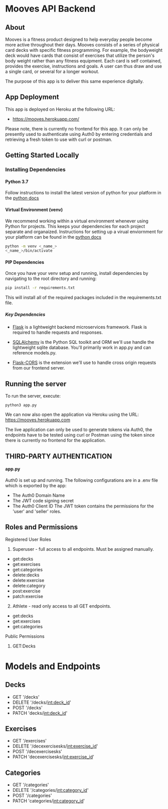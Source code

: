 # Mooves API Backend

## About
Mooves is a fitness product designed to help everyday people become more active throughout their days.
Mooves consists of a series of physical card decks with specific fitness programming. For example, the 
bodyweight deck would have cards that consist of exercises that utilize the person's body weight rather
than any fitness equipment. Each card is self contained, provides the exercise, instructions and goals.
A user can thus draw and use a single card, or several for a longer workout.

The purpose of this app is to deliver this same experience digitally.

## App Deployment
This app is deployed on Heroku at the following URL:
- https://mooves.herokuapp.com/

Please note, there is currently no frontend for this app. It can only be presently used to authenticate using Auth0 by entering
credentials and retrieving a fresh token to use with curl or postman.

## Getting Started Locally

### Installing Dependencies

#### Python 3.7

Follow instructions to install the latest version of python for your platform in the [python docs](https://docs.python.org/3/using/unix.html#getting-and-installing-the-latest-version-of-python)

#### Virtual Environment (venv)
We recommend working within a virtual environment whenever using Python for
projects. This keeps your dependencies for each project separate and organaized.
Instructions for setting up a virual enviornment for your platform can be found
in the [python docs](https://packaging.python.org/guides/installing-using-pip-and-virtual-environments/)

```bash
python -m venv <_name_>
<_name_>/bin/activate
```

#### PIP Dependencies

Once you have your venv setup and running, install dependencies by navigating
to the root directory and running:

```bash
pip install -r requirements.txt
```

This will install all of the required packages included in the requirements.txt file.

##### Key Dependencies

- [Flask](http://flask.pocoo.org/)  is a lightweight backend microservices framework. Flask is required to handle requests and responses.

- [SQLAlchemy](https://www.sqlalchemy.org/) is the Python SQL toolkit and ORM we'll use handle the lightweight sqlite database. You'll primarily work in app.py and can reference models.py. 

- [Flask-CORS](https://flask-cors.readthedocs.io/en/latest/#) is the extension we'll use to handle cross origin requests from our frontend server. 

## Running the server

To run the server, execute:
```
python3 app.py
```
We can now also open the application via Heroku using the URL:
https://mooves.herokuapp.com

The live application can only be used to generate tokens via Auth0, the endpoints have to be tested using curl or Postman 
using the token since there is currently no frontend for the application.

## THIRD-PARTY AUTHENTICATION
#### app.py 
Auth0 is set up and running. The following configurations are in a .env file which is exported by the app:
- The Auth0 Domain Name
- The JWT code signing secret
- The Auth0 Client ID
The JWT token contains the permissions for the 'user' and 'seller' roles.

## Roles and Permissions
Registered User Roles
1) Superuser - full access to all endpoints. Must be assigned manually.
- get:decks
- get:exercises
- get:categories
- delete:decks
- delete:exercise
- delete:category
- post:exercise
- patch:exercise


2) Athlete - read only access to all GET endpoints.
- get:decks
- get:exercises
- get:categories

Public Permissions
1) GET:Decks


# Models and Endpoints
## Decks
- GET '/decks'
- DELETE '/decks/<int:deck_id>'
- POST '/decks'
- PATCH 'decks/<int:deck_id>'

## Exercises
- GET '/exercises'
- DELETE '/decexercisesks/<int:exercise_id>'
- POST '/decexercisesks'
- PATCH 'decexercisesks/<int:exercise_id>'

## Categories
- GET '/categories'
- DELETE '/categories/<int:category_id>'
- POST '/categories'
- PATCH 'categories/<int:category_id>'
